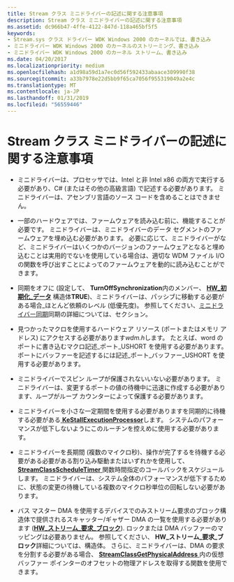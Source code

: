 ```yaml
---
title: Stream クラス ミニドライバーの記述に関する注意事項
description: Stream クラス ミニドライバーの記述に関する注意事項
ms.assetid: dc966b47-4ffe-4122-847d-118a465bf5f5
keywords:
- Stream.sys クラス ドライバー WDK Windows 2000 のカーネルでは、書き込み
- ミニドライバー WDK Windows 2000 のカーネルのストリーミング、書き込み
- ミニドライバー WDK Windows 2000 のカーネル ストリーム、書き込み
ms.date: 04/20/2017
ms.localizationpriority: medium
ms.openlocfilehash: a1d98a59d1a7ec0d56f592433abaace309990f38
ms.sourcegitcommit: a33b7978e22d5bb9f65ca7056f955319049a2e4c
ms.translationtype: MT
ms.contentlocale: ja-JP
ms.lasthandoff: 01/31/2019
ms.locfileid: "56559446"
---
```

# <a name="notes-on-writing-stream-class-minidrivers"></a>Stream クラス ミニドライバーの記述に関する注意事項





-   ミニドライバーは、プロセッサでは、Intel と非 Intel x86 の両方で実行する必要があり、C# (またはその他の高級言語) で記述する必要があります。 ミニドライバーは、アセンブリ言語のソース コードを含めることはできません。

-   一部のハードウェアでは、ファームウェアを読み込む前に、機能することが必要です。 ミニドライバーは、ミニドライバーのデータ セグメントのファームウェアを埋め込む必要があります。 必要に応じて、ミニドライバーがなど、ミニドライバーはいくつかのバージョンのファームウェアとなると埋め込むことは実用的でないを使用している場合は、適切な WDM ファイル I/O の関数を呼び出すことによってのファームウェアを動的に読み込むことができます。

-   同期をオフに (設定して、 **TurnOffSynchronization**内のメンバー、 [ **HW\_初期化\_データ**](https://msdn.microsoft.com/library/windows/hardware/ff559682) 構造体**TRUE**)、ミニドライバーは、パッシブに移動する必要がある場合\_ほとんど依頼のレベル (低優先度)。 参照してください、[ミニドライバー同期](minidriver-synchronization.md)同期の詳細については、セクション。

-   見つかったマクロを使用するハードウェア リソース (ポートまたはメモリ アドレス) にアクセスする必要があります*wdm.h*します。 たとえば、word のポートに書き込むマクロ記述\_ポート\_USHORT を使用する必要があります。 ポートにバッファーを記述するには記述\_ポート\_バッファー\_USHORT を使用する必要があります。

-   ミニドライバーでスピン ループが保護されないいない必要があります。 ミニドライバーは、変更するポートの値の待機中に迅速に作成する必要があります、ループがループ カウンターによって保護する必要があります。

-   ミニドライバーを小さな一定期間を使用する必要がありますを同期的に待機する必要がある[ **KeStallExecutionProcessor**](https://msdn.microsoft.com/library/windows/hardware/ff553295)します。 システムのパフォーマンスが低下しないようにこのルーチンを控えめに使用する必要があります。

-   ミニドライバーを長期間 (複数のマイクロ秒)、操作が完了するを待機する必要がある必要がある割り込み駆動またはいずれかを使用して、 [ **StreamClassScheduleTimer** ](https://msdn.microsoft.com/library/windows/hardware/ff568264)関数時間指定のコールバックをスケジュールします。 ミニドライバーは、システム全体のパフォーマンスが低下するために、状態の変更の待機している複数のマイクロ秒単位の回転しない必要があります。

-   バス マスター DMA を使用するデバイスでのみストリーム要求のブロック構造体で提供されるスキャッター/ギャザー DMA の一覧を使用する必要があります ([**HW\_ストリーム\_要求\_ブロック**](https://msdn.microsoft.com/library/windows/hardware/ff559702)). ロックまたは DMA バッファーのマッピングは必要ありません。 参照してください、 **HW\_ストリーム\_要求\_ブロック**詳細については、構造体。 さらに、ミニドライバーは、DMA の要求を分割する必要がある場合、 [ **StreamClassGetPhysicalAddress** ](https://msdn.microsoft.com/library/windows/hardware/ff568247)内の仮想バッファー ポインターのオフセットの物理アドレスを取得する関数を使用できます。

 

 




